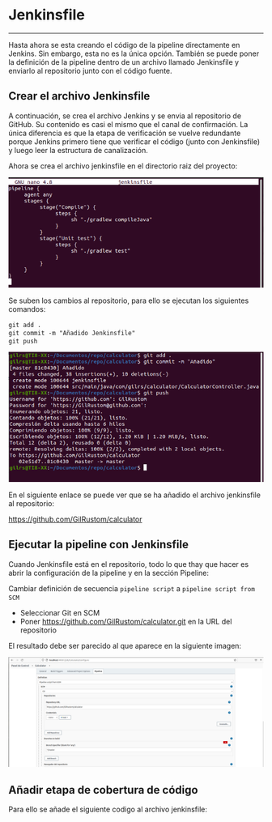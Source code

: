# Jenkinsfile

------

Hasta ahora se esta creando el código de la pipeline directamente en Jenkins. Sin embargo,  esta no es la única opción. También se puede poner la definición de la  pipeline dentro de un archivo llamado Jenkinsfile y enviarlo al  repositorio junto con el código fuente. 

## Crear el archivo Jenkinsfile

A continuación, se crea el archivo Jenkins y se envia al repositorio de GitHub. Su  contenido es casi el mismo que el canal de confirmación. La única diferencia es que la etapa de verificación se vuelve redundante porque Jenkins primero tiene que verificar el código (junto con  Jenkinsfile) y luego leer la estructura de canalización.

Ahora se crea el archivo jenkinsfile en el directorio raiz del proyecto:

![po1](../imagenes/po1.png)

Se suben los cambios al repositorio, para ello se ejecutan los siguientes comandos:

```
git add . 
git commit -m "Añadido Jenkinsfile" 
git push
```

![po2](../imagenes/po2.png)

En el siguiente enlace se puede ver que se ha añadido el archivo jenkinsfile al repositorio:

https://github.com/GilRustom/calculator

## Ejecutar la pipeline con Jenkinsfile

Cuando Jenkinsfile está en el repositorio, todo lo que thay que hacer es abrir la configuración de la pipeline y en la sección Pipeline:

Cambiar definición de secuencia `pipeline script` a  `pipeline script from SCM`

- Seleccionar Git en SCM
- Poner https://github.com/GilRustom/calculator.git en la URL del repositorio

El resultado debe ser parecido al que aparece en la siguiente imagen:

![po3](../imagenes/po3.png)



## Añadir etapa de cobertura de código

Para ello se añade el siguiente codigo al archivo jenkinsfile:



